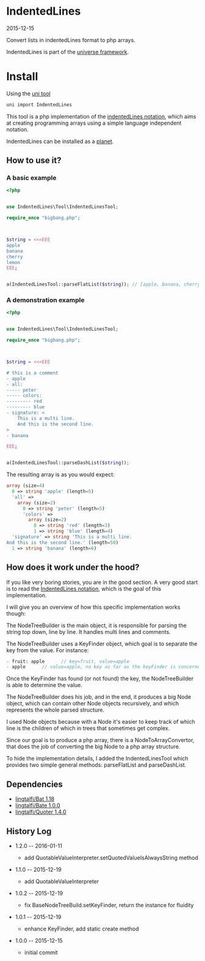 IndentedLines
=================
2015-12-15



Convert lists in indentedLines format to php arrays.



IndentedLines is part of the [universe framework](https://github.com/karayabin/universe-snapshot).


Install
=============


Using the [uni tool](https://github.com/lingtalfi/universe-naive-importer)
```bash
uni import IndentedLines
```




This tool is a php implementation of the [indentedLines notation](https://github.com/lingtalfi/Dreamer/blob/master/IndentedLines/notation.indentedLines.eng.md),
which aims at creating programming arrays using a simple language independent notation.


IndentedLines can be installed as a [planet](https://github.com/lingtalfi/Observer/blob/master/article/article.planetReference.eng.md).



How to use it?
--------------------

### A basic example


```php
<?php


use IndentedLines\Tool\IndentedLinesTool;

require_once "bigbang.php";



$string = <<<EEE
apple
banana
cherry
lemon
EEE;


a(IndentedLinesTool::parseFlatList($string)); // [apple, banana, cherry, lemon]


```



### A demonstration example


```php
<?php


use IndentedLines\Tool\IndentedLinesTool;

require_once "bigbang.php";



$string = <<<EEE

# this is a comment
- apple
- all:
----- peter
----- colors:
--------- red
--------- blue
- signature: <
    This is a multi line.
    And this is the second line.
>
- banana

EEE;


a(IndentedLinesTool::parseDashList($string));


```


The resulting array is as you would expect:

```php
array (size=4)
  0 => string 'apple' (length=5)
  'all' => 
    array (size=2)
      0 => string 'peter' (length=5)
      'colors' => 
        array (size=2)
          0 => string 'red' (length=3)
          1 => string 'blue' (length=4)
  'signature' => string 'This is a multi line.
And this is the second line.' (length=50)
  1 => string 'banana' (length=6)

```




How does it work under the hood?
----------------------


If you like very boring stories, you are in the good section.
A very good start is to read the [IndentedLines notation](https://github.com/lingtalfi/Dreamer/blob/master/IndentedLines/notation.indentedLines.eng.md),
which is the goal of this implementation.



I will give you an overview of how this specific implementation works though:


The NodeTreeBuilder is the main object, it is responsible for parsing the string top down, line by line.
It handles multi lines and comments.

The NodeTreeBuilder uses a KeyFinder object, which goal is to separate the key from the value.
For instance:

```php
- fruit: apple      // key=fruit, value=apple 
- apple      // value=apple, no key as far as the keyFinder is concerned 
```

Once the KeyFinder has found (or not found) the key, the NodeTreeBuilder is able to determine the value.

The NodeTreeBuilder does his job, and in the end, it produces a big Node object, which can contain other Node objects recursively,
and which represents the whole parsed structure.

I used Node objects because with a Node it's easier to keep track of which line is the children of which in trees that sometimes get complex.

Since our goal is to produce a php array, there is a NodeToArrayConvertor, that does the job of converting the big Node to a php array structure.

To hide the implementation details, I added the IndentedLinesTool which provides two simple general methods: parseFlatList and parseDashList.





Dependencies
------------------

- [lingtalfi/Bat 1.18](https://github.com/lingtalfi/Bat)
- [lingtalfi/Bate 1.0.0](https://github.com/lingtalfi/Bate)
- [lingtalfi/Quoter 1.4.0](https://github.com/lingtalfi/Quoter)





History Log
------------------
    
- 1.2.0 -- 2016-01-11

    - add QuotableValueInterpreter.setQuotedValueIsAlwaysString method
    
- 1.1.0 -- 2015-12-19

    - add QuotableValueInterpreter
    
- 1.0.2 -- 2015-12-19

    - fix BaseNodeTreeBuild.setKeyFinder, return the instance for fluidity
    
- 1.0.1 -- 2015-12-19

    - enhance KeyFinder, add static create method
    
    
- 1.0.0 -- 2015-12-15

    - initial commit
    
    



